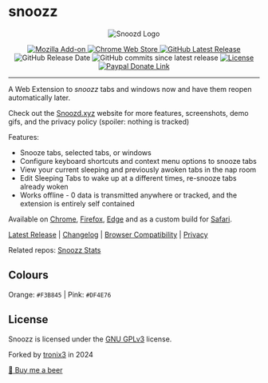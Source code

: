 # snoozz

<p align="center">
  <img src="https://i.imgur.com/0ZTX91M.png" alt="Snoozd Logo"/>
</p>

<div align="center">
	<a target="_blank" href="https://addons.mozilla.org/en-US/firefox/addon/snoozz/">
		<img src="https://img.shields.io/amo/v/snoozz?color=orange&logo=firefox-browser&label=firefox%20add-on" alt="Mozilla Add-on">
		</a>
	<a target="_blank" href="https://chrome.google.com/webstore/detail/snoozz-snooze-tabs-window/lklendgldejcnkkaldoggoapclkepgfb">
		<img src="https://img.shields.io/chrome-web-store/v/lklendgldejcnkkaldoggoapclkepgfb?logo=google-chrome&color=yellow&logoColor=white" alt="Chrome Web Store">
	</a>
	<a href="https://github.com/tronix3/snoozd/releases/latest/">
		<img alt="GitHub Latest Release" src="https://img.shields.io/github/v/release/rohanb10/snoozz-tab-snoozing?label=latest%20release">
	</a>
</div>
<div align="center">
	<img alt="GitHub Release Date" src="https://img.shields.io/github/release-date/rohanb10/snoozz-tab-snoozing?color=red">
	<img alt="GitHub commits since latest release" src="https://img.shields.io/github/commits-since/rohanb10/snoozz-tab-snoozing/latest?color=9cf">
	<a href="https://github.com/rohanb10/snoozz-tab-snoozing/blob/master/LICENSE">
		<img src="https://img.shields.io/github/license/rohanb10/snoozz-tab-snoozing?color=lightgrey" alt="License">
	</a>
	<a href="https://paypal.me/rohanrohanrohanrohan/2USD">
		<img alt="Paypal Donate Link" src="https://img.shields.io/badge/Donate-PayPal-success">
	</a>
</div>


-------------


A Web Extension to *snoozz* tabs and windows now and have them reopen automatically later.

Check out the [Snoozd.xyz](https://snoozd.xyz) website for more features, screenshots, demo gifs, and the privacy policy (spoiler: nothing is tracked)

Features:
- Snooze tabs, selected tabs, or windows
- Configure keyboard shortcuts and context menu options to snooze tabs
- View your current sleeping and previously awoken tabs in the nap room
- Edit Sleeping Tabs to wake up at a different times, re-snooze tabs already woken
- Works offline - 0 data is transmitted anywhere or tracked, and the extension is entirely self contained


Available on [Chrome](), [Firefox](), [Edge]() and as a custom build for [Safari]().

[Latest Release](https://github.com/tronix3/snoozd/releases/latest/) | [Changelog](https://snoozd.xyz/changelog) | [Browser Compatibility](https://snoozd.xyz/compatibility) | [Privacy](https://snoozd.xyz/privacy)

Related repos: [Snoozz Stats](https://github.com/rohanb10/snoozz-stats)


## Colours

Orange: `#F3B845` | Pink: `#DF4E76`

## License

Snoozz is licensed under the [GNU GPLv3](https://github.com/tronix3/snoozd/blob/master/LICENSE) license.

Forked by [tronix3]() in 2024

[🍺 Buy me a beer]()